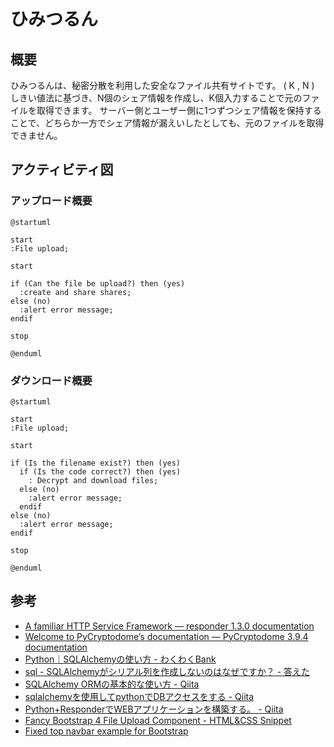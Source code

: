 # ひみつるん

## 概要

ひみつるんは、秘密分散を利用した安全なファイル共有サイトです。
( K , N ) しきい値法に基づき、N個のシェア情報を作成し、K個入力することで元のファイルを取得できます。
サーバー側とユーザー側に1つずつシェア情報を保持することで、どちらか一方でシェア情報が漏えいしたとしても、元のファイルを取得できません。

## アクティビティ図

### アップロード概要

```plantuml
@startuml

start
:File upload;

start

if (Can the file be upload?) then (yes)
  :create and share shares;
else (no)
  :alert error message;
endif

stop

@enduml
```

### ダウンロード概要

```plantuml
@startuml

start
:File upload;

start

if (Is the filename exist?) then (yes)
  if (Is the code correct?) then (yes)
    : Decrypt and download files;
  else (no)
    :alert error message;
  endif
else (no)
  :alert error message;
endif

stop

@enduml
```

## 参考

- [A familiar HTTP Service Framework — responder 1.3.0 documentation](https://responder.readthedocs.io/en/latest/#)
- [Welcome to PyCryptodome’s documentation — PyCryptodome 3.9.4 documentation](https://pycryptodome.readthedocs.io/en/latest/index.html)
- [Python｜SQLAlchemyの使い方 - わくわくBank](https://www.wakuwakubank.com/posts/277-python-sqlalchemy/)
- [sql - SQLAlchemyがシリアル列を作成しないのはなぜですか？ - 答えた](https://kotaeta.com/57761810)
- [SQLAlchemy ORMの基本的な使い方 - Qiita](https://qiita.com/TamaiHideaki/items/346bf843ee6ee1aa6e93)
- [sqlalchemyを使用してpythonでDBアクセスをする - Qiita](https://qiita.com/mink0212/items/d7f31f6e2903c5f0b837)
- [Python+ResponderでWEBアプリケーションを構築する。 - Qiita](https://qiita.com/t-iguchi/items/5c4294efffbba9a6bb84#8download-file)
- [Fancy Bootstrap 4 File Upload Component - HTML&CSS Snippet](https://bootstrapious.com/p/bootstrap-file-upload)
- [Fixed top navbar example for Bootstrap](https://getbootstrap.com/docs/4.0/examples/navbar-fixed/)